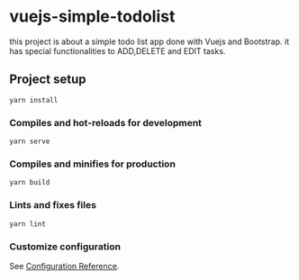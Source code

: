 # vuejs-simple-todolist
this project is about a simple todo list app done with Vuejs and Bootstrap. it has special functionalities to ADD,DELETE and EDIT tasks. 

## Project setup
```
yarn install
```

### Compiles and hot-reloads for development
```
yarn serve
```

### Compiles and minifies for production
```
yarn build
```

### Lints and fixes files
```
yarn lint
```

### Customize configuration
See [Configuration Reference](https://cli.vuejs.org/config/).
